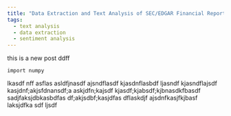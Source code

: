 ```yaml
---
title: "Data Extraction and Text Analysis of SEC/EDGAR Financial Reports"
tags:
  - text analysis
  - data extraction
  - sentiment analysis
---
```

this is a new post ddff

```
import numpy

```

lkasdf
nff asflas asldfjnasdf ajsndflasdf kjasdnflasbdf ljasndf
kjasndflajsdf kasjdnf;akjsfdnansdf;a askjdfn;kajsdf kjasdf;kjabsdf;kjbnasdkfbasdf sadjfaksjdbkasbdfas df;akjsdbf;kasjdfas dflaskdjf
ajsdnfkasjfkjbasf laksjdfka sdf ljsdf 